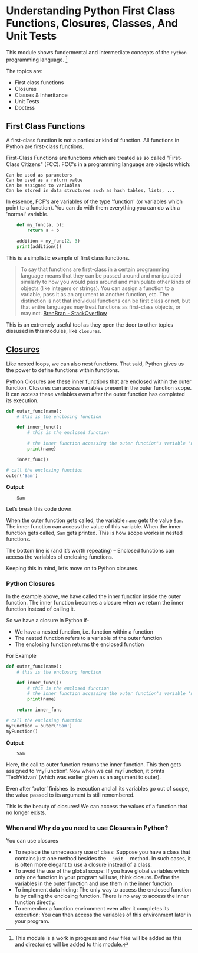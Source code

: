 # Understanding Python First Class Functions, Closures, Classes, And Unit Tests

This module shows fundermental and intermediate concepts of the `Python` programming language. [^1]

The topics are:

- First class functions
- Closures
- Classes & Inheritance
- Unit Tests
- Doctess

## First Class Functions

A first-class function is not a particular kind of function. All functions in Python are first-class functions.

First-Class Functions are functions which are treated as so called "First-Class Citizens" (FCC). FCC's in a programming language are objects which:

    Can be used as parameters
    Can be used as a return value
    Can be assigned to variables
    Can be stored in data structures such as hash tables, lists, ...

In essence, FCF's are variables of the type 'function' (or variables which point to a function). You can do with them everything you can do with a 'normal' variable.

```python
    def my_func(a, b):
        return a + b

    addition = my_func(2, 3)
    print(addition())
```

This is a simplistic example of first class functions.

> To say that functions are first-class in a certain programming language means that they can be passed around and manipulated similarly to how you would pass around and manipulate other kinds of objects (like integers or strings). You can assign a function to a variable, pass it as an argument to another function, etc. The distinction is not that individual functions can be first class or not, but that entire languages may treat functions as first-class objects, or may not. [BrenBran - StackOverflow](https://stackoverflow.com/a/27392443)

This is an extremely useful tool as they open the door to other topics dissused in this modules, like `closures`.

## [Closures]()

Like nested loops, we can also nest functions. That said, Python gives us the power to define functions within functions.

Python Closures are these inner functions that are enclosed within the outer function. Closures can access variables present in the outer function scope. It can access these variables even after the outer function has completed its execution.

```python
def outer_func(name):
    # this is the enclosing function

    def inner_func():
        # this is the enclosed function

        # the inner function accessing the outer function's variable 'name'
        print(name)

    inner_func()

# call the enclosing function
outer('Sam')
```

**Output**

        Sam

Let’s break this code down.

When the outer function gets called, the variable `name` gets the value `Sam`. The inner function can access the value of this variable. When the inner function gets called, `Sam` gets printed. This is how scope works in nested functions.

The bottom line is (and it’s worth repeating) – Enclosed functions can access the variables of enclosing functions.

Keeping this in mind, let’s move on to Python closures.

### Python Closures

In the example above, we have called the inner function inside the outer function. The inner function becomes a closure when we return the inner function instead of calling it.

So we have a closure in Python if-

- We have a nested function, i.e. function within a function
- The nested function refers to a variable of the outer function
- The enclosing function returns the enclosed function

For Example

```python
def outer_func(name):
    # this is the enclosing function

    def inner_func():
        # this is the enclosed function
        # the inner function accessing the outer function's variable 'name'
        print(name)

    return inner_func

# call the enclosing function
myFunction = outer('Sam')
myFunction()
```

**Output**

        Sam

Here, the call to outer function returns the inner function. This then gets assigned to ‘myFunction’. Now when we call myFunction, it prints ‘TechVidvan’ (which was earlier given as an argument to outer).

Even after ‘outer’ finishes its execution and all its variables go out of scope, the value passed to its argument is still remembered.

This is the beauty of closures! We can access the values of a function that no longer exists.

### When and Why do you need to use Closures in Python?

You can use closures

- To replace the unnecessary use of class: Suppose you have a class that contains just one method besides the `__init__` method. In such cases, it is often more elegant to use a closure instead of a class.
- To avoid the use of the global scope: If you have global variables which only one function in your program will use, think closure. Define the variables in the outer function and use them in the inner function.
- To implement data hiding: The only way to access the enclosed function is by calling the enclosing function. There is no way to access the inner function directly.
- To remember a function environment even after it completes its execution: You can then access the variables of this environment later in your program.

[^1]: This module is a work in progress and new files will be added as this and directories will be added to this module.
